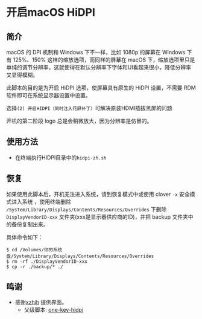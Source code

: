 # 开启macOS HiDPI

## 简介

macOS 的 DPI 机制和 Windows 下不一样，比如 1080p 的屏幕在 Windows 下有 125%、150% 这样的缩放选项，而同样的屏幕在 macOS 下，缩放选项里只是单纯的调节分辨率，这就使得在默认分辨率下字体和UI看起来很小，降低分辨率又显得模糊。

此脚本的目的是为开启 HiDPI 选项，使屏幕具有原生的 HiDPI 设置，不需要 RDM 软件即可在系统显示器设置中设置。

选择`(2) 开启HIDPI（同时注入花屏补丁）`可解决原装HDMI插拔黑屏的问题

开机的第二阶段 logo 总是会稍微放大，因为分辨率是仿冒的。

## 使用方法

- 在终端执行HIDPI目录中的`hidpi-zh.sh`

## 恢复

如果使用此脚本后，开机无法进入系统，请到恢复模式中或使用 clover `-x` 安全模式进入系统 ，使用终端删除 `/System/Library/Displays/Contents/Resources/Overrides` 下删除 `DisplayVendorID-xxx` 文件夹(xxx是显示器供应商的ID)，并把 backup 文件夹中的备份复制出来。

具体命令如下：

```
$ cd /Volumes/你的系统盘/System/Library/Displays/Contents/Resources/Overrides
$ rm -rf ./DisplayVendorID-xxx
$ cp -r ./backup/* ./
```

## 鸣谢

- 感谢[xzhih](https://github.com/xzhih) 提供界面。
  - 父级脚本: [one-key-hidpi](https://github.com/xzhih/one-key-hidpi)
